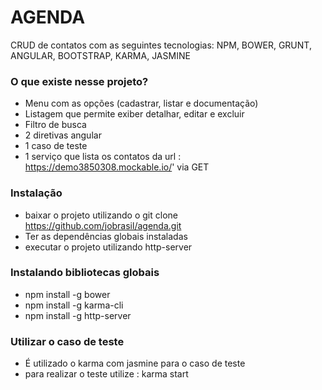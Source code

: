 # AGENDA #

CRUD de contatos com as seguintes tecnologias:
NPM, BOWER, GRUNT, ANGULAR, BOOTSTRAP, KARMA, JASMINE

### O que existe nesse projeto? ###

* Menu com as opções (cadastrar, listar e documentação)
* Listagem que permite exiber detalhar, editar e excluir
* Filtro de busca
* 2 diretivas angular
* 1 caso de teste
* 1 serviço que lista os contatos da url : https://demo3850308.mockable.io/' via GET 

### Instalação ###

* baixar o projeto utilizando o git clone https://github.com/jobrasil/agenda.git
* Ter as dependências globais instaladas
* executar o projeto utilizando http-server


### Instalando bibliotecas globais ###

* npm install -g bower
* npm install -g karma-cli
* npm install -g http-server

### Utilizar o caso de teste ###

* É utilizado o karma com jasmine para o caso de teste
* para realizar o teste utilize  : karma start